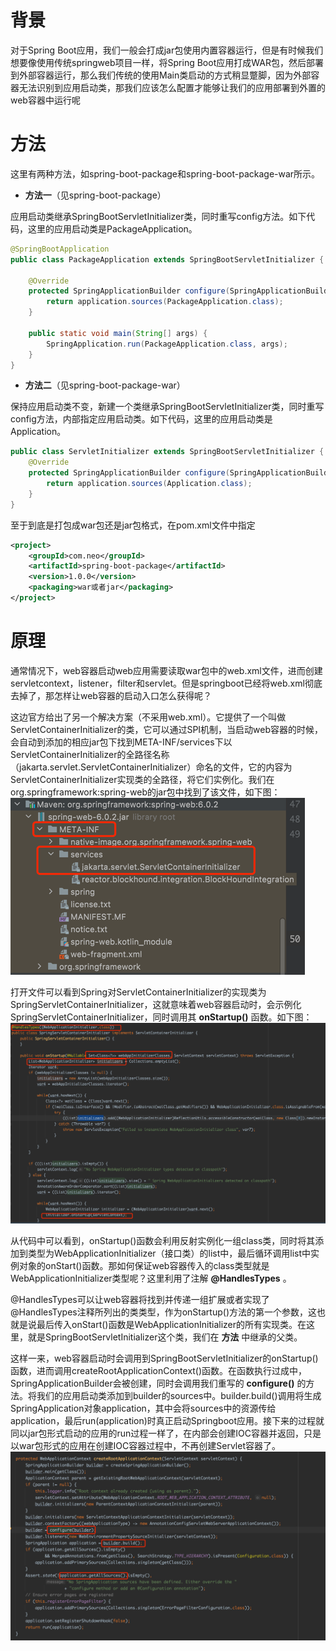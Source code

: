 # 背景

对于Spring Boot应用，我们一般会打成jar包使用内置容器运行，但是有时候我们想要像使用传统springweb项目一样，将Spring Boot应用打成WAR包，然后部署到外部容器运行，那么我们传统的使用Main类启动的方式稍显蹩脚，因为外部容器无法识别到应用启动类，那我们应该怎么配置才能够让我们的应用部署到外置的web容器中运行呢

# 方法
这里有两种方法，如spring-boot-package和spring-boot-package-war所示。

- **方法一**（见spring-boot-package）

应用启动类继承SpringBootServletInitializer类，同时重写config方法。如下代码，这里的应用启动类是PackageApplication。
````java
@SpringBootApplication
public class PackageApplication extends SpringBootServletInitializer {

	@Override
	protected SpringApplicationBuilder configure(SpringApplicationBuilder application) {
		return application.sources(PackageApplication.class);
	}

	public static void main(String[] args) {
		SpringApplication.run(PackageApplication.class, args);
	}
}
````
- **方法二**（见spring-boot-package-war）

保持应用启动类不变，新建一个类继承SpringBootServletInitializer类，同时重写config方法，内部指定应用启动类。如下代码，这里的应用启动类是Application。
```java
public class ServletInitializer extends SpringBootServletInitializer {
    @Override
    protected SpringApplicationBuilder configure(SpringApplicationBuilder application) {
        return application.sources(Application.class);
    }
}
```
至于到底是打包成war包还是jar包格式，在pom.xml文件中指定
```xml
<project>
    <groupId>com.neo</groupId>
    <artifactId>spring-boot-package</artifactId>
    <version>1.0.0</version>
    <packaging>war或者jar</packaging>
</project>
```

# 原理

通常情况下，web容器启动web应用需要读取war包中的web.xml文件，进而创建servletcontext，listener，filter和servlet。但是springboot已经将web.xml彻底去掉了，那怎样让web容器的启动入口怎么获得呢？


这边官方给出了另一个解决方案（不采用web.xml）。它提供了一个叫做ServletContainerInitializer的类，它可以通过SPI机制，当启动web容器的时候，会自动到添加的相应jar包下找到META-INF/services下以ServletContainerInitializer的全路径名称（jakarta.servlet.ServletContainerInitializer）命名的文件，它的内容为ServletContainerInitializer实现类的全路径，将它们实例化。我们在org.springframework:spring-web的jar包中找到了该文件，如下图：
![img.png](img.png)

打开文件可以看到Spring对ServletContainerInitializer的实现类为SpringServletContainerInitializer，这就意味着web容器启动时，会示例化SpringServletContainerInitializer，同时调用其 **onStartup()** 函数。如下图：
![img_2.png](img_2.png)

从代码中可以看到，onStartup()函数会利用反射实例化一组class类，同时将其添加到类型为WebApplicationInitializer（接口类）的list中，最后循环调用list中实例对象的onStart()函数。那如何保证web容器传入的class类型就是WebApplicationInitializer类型呢？这里利用了注解 **@HandlesTypes** 。

@HandlesTypes可以让web容器将找到并传递一组扩展或者实现了@HandlesTypes注释所列出的类类型，作为onStartup()方法的第一个参数，这也就是说最后传入onStart()函数是WebApplicationInitializer的所有实现类。在这里，就是SpringBootServletInitializer这个类，我们在 **方法** 中继承的父类。

这样一来，web容器启动时会调用到SpringBootServletInitializer的onStartup()函数，进而调用createRootApplicationContext()函数。在函数执行过成中，SpringApplicationBuilder会被创建，同时会调用我们重写的 **configure()** 的方法。将我们的应用启动类添加到builder的sources中。builder.build()调用将生成SpringApplication对象application，其中会将sources中的资源传给application，最后run(application)时真正启动Springboot应用。接下来的过程就同以jar包形式启动的应用的run过程一样了，在内部会创建IOC容器并返回，只是以war包形式的应用在创建IOC容器过程中，不再创建Servlet容器了。
![img_3.png](img_3.png)